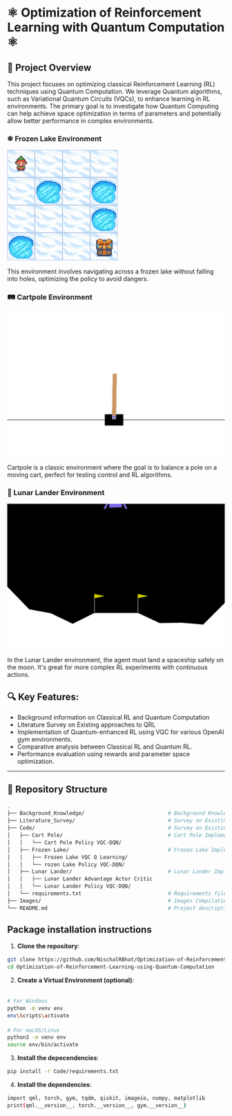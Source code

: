 # ⚛ Optimization of Reinforcement Learning with Quantum Computation ⚛

## 📖 Project Overview

This project focuses on optimizing classical Reinforcement Learning (RL) techniques using Quantum Computation. We leverage Quantum algorithms, such as Variational Quantum Circuits (VQCs), to enhance learning in RL environments. The primary goal is to investigate how Quantum Computing can help achieve space optimization in terms of parameters and potentially allow better performance in complex environments.

### ❄ Frozen Lake Environment
![Frozen Lake](./Images/frozen_lake.gif)

This environment involves navigating across a frozen lake without falling into holes, optimizing the policy to avoid dangers.

### 🛤 Cartpole Environment
![Cartpole](./Images/cart_pole.gif)

Cartpole is a classic environment where the goal is to balance a pole on a moving cart, perfect for testing control and RL algorithms.

### 🌙 Lunar Lander Environment
![Lunar Lander](./Images/lunar_lander.gif)

In the Lunar Lander environment, the agent must land a spaceship safely on the moon. It's great for more complex RL experiments with continuous actions.

## 🔍 Key Features:
- Background information on Classical RL and Quantum Computation
- Literature Survey on Existing approaches to QRL
- Implementation of Quantum-enhanced RL using VQC for various OpenAI gym environments.
- Comparative analysis between Classical RL and Quantum RL.
- Performance evaluation using rewards and parameter space optimization.

---

## 📁 Repository Structure

```bash
.
├── Background_Knowledge/                           # Background Knowledge on Topics
├── Literature_Survey/                              # Survey on Existing Literature
├── Code/                                           # Survey on Existing Literature
│   ├── Cart Pole/                                  # Cart Pole Implementation Directory
│   │   └── Cart Pole Policy VQC-DQN/
│   ├── Frozen Lake/                                # Frozen Lake Implementation Directory
│   │   ├── Frozen Lake VQC Q Learning/
│   │   └── rozen Lake Policy VQC-DQN/
│   ├── Lunar Lander/                               # Lunar Lander Implementation Directory
│   │   ├── Lunar Lander Advantage Actor Critic
│   │   └── Lunar Lander Policy VQC-DQN/
│   └── requirements.txt                            # Requirements file
├── Images/                                         # Images Compilation          
└── README.md                                       # Project description and instructions

```

## Package installation instructions

1. **Clone the repository**:

```bash
git clone https://github.com/NischalRBhat/Optimization-of-Reinforcement-Learning-using-Quantum-Computation.git
cd Optimization-of-Reinforcement-Learning-using-Quantum-Computation
```

2. **Create a Virtual Environment (optional)**:

```bash

# For Windows
python -m venv env
env\Scripts\activate

# For macOS/Linux
python3 -m venv env
source env/bin/activate
```

3. **Install the depecendencies**:

```bash
pip install -r Code/requirements.txt
```

4. **Install the dependencies**:

```bash
import qml, torch, gym, tqdm, qiskit, imageio, numpy, matplotlib
print(qml.__version__, torch.__version__, gym.__version__)

